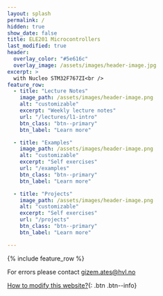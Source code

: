 ```yaml
---
layout: splash
permalink: /
hidden: true
show_date: false
title: ELE201 Microcontrollers
last_modified: true
header:
  overlay_color: "#5e616c"
  overlay_image: /assets/images/header-image.jpg
excerpt: >
  with Nucleo STM32F767ZI<br />
feature_row:
  - title: "Lecture Notes"
    image_path: /assets/images/header-image.png
    alt: "customizable"
    excerpt: "Weekly lecture notes"
    url: "/lectures/l1-intro"
    btn_class: "btn--primary"
    btn_label: "Learn more"

  - title: "Examples"
    image_path: /assets/images/header-image.png
    alt: "customizable"
    excerpt: "Self exercises"
    url: "/examples"
    btn_class: "btn--primary"
    btn_label: "Learn more"

  - title: "Projects"
    image_path: /assets/images/header-image.png
    alt: "customizable"
    excerpt: "Self exercises"
    url: "/projects"
    btn_class: "btn--primary"
    btn_label: "Learn more"

---
```


{% include feature_row %}

For errors please contact gizem.ates@hvl.no

[How to modify this website?](/how2){: .btn .btn--info}

